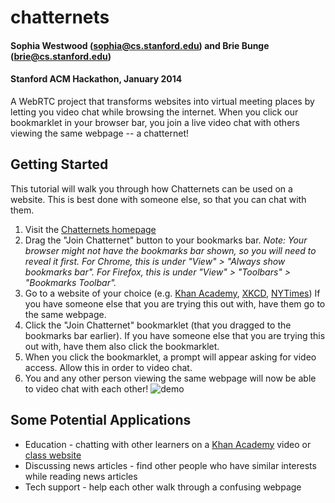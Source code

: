 chatternets
===========

#### Sophia Westwood (sophia@cs.stanford.edu) and Brie Bunge (brie@cs.stanford.edu)
#### Stanford ACM Hackathon, January 2014

A WebRTC project that transforms websites into virtual meeting places by letting you video chat while browsing the internet. When you click our bookmarklet in your browser bar, you join a live video chat with others viewing the same webpage -- a chatternet!

## Getting Started

This tutorial will walk you through how Chatternets can be used on a website. This is best done with someone else, so that you can chat with them.

1. Visit the [Chatternets homepage](http://chatternets.herokuapp.com/)
1. Drag the "Join Chatternet" button to your bookmarks bar. _Note: Your browser might not have the bookmarks bar shown, so you will need to reveal it first. For Chrome, this is under "View" > "Always show bookmarks bar". For Firefox, this is under "View" > "Toolbars" > "Bookmarks Toolbar"._
1. Go to a website of your choice (e.g. [Khan Academy](https://www.khanacademy.org/science/chemistry/introduction-to-the-atom/v/elements-and-atoms), [XKCD](http://xkcd.com/), [NYTimes](http://www.nytimes.com/)) If you have someone else that you are trying this out with, have them go to the same webpage.
1. Click the "Join Chatternet" bookmarklet (that you dragged to the bookmarks bar earlier). If you have someone else that you are trying this out with, have them also click the bookmarklet.
1. When you click the bookmarklet, a prompt will appear asking for video access. Allow this in order to video chat.
1. You and any other person viewing the same webpage will now be able to video chat with each other! ![demo](http://farm6.staticflickr.com/5502/12141363446_489b89f967_b.jpg)


## Some Potential Applications
- Education - chatting with other learners on a [Khan Academy](https://www.khanacademy.org/) video or [class website](http://www.stanford.edu/class/cs246/)
- Discussing news articles - find other people who have similar interests while reading news articles
- Tech support - help each other walk through a confusing webpage
